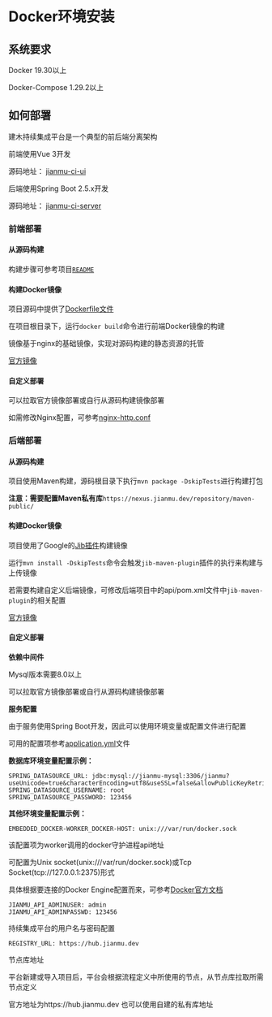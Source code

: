 # Docker环境安装

## 系统要求

Docker 19.30以上

Docker-Compose 1.29.2以上

## 如何部署

建木持续集成平台是一个典型的前后端分离架构  

前端使用Vue 3开发

源码地址： [jianmu-ci-ui](https://gitee.com/jianmu_dev/jianmu-ci-ui) 

后端使用Spring Boot 2.5.x开发

源码地址： [jianmu-ci-server](https://gitee.com/jianmu_dev/jianmu-main/)

### 前端部署  

#### 从源码构建

构建步骤可参考项目[`README`](https://gitee.com/jianmu_dev/jianmu-ci-ui)  

#### 构建Docker镜像

项目源码中提供了[Dockerfile文件](https://gitee.com/jianmu_dev/jianmu-ui-image/blob/master/Dockerfile)

在项目根目录下，运行`docker build`命令进行前端Docker镜像的构建

镜像基于nginx的基础镜像，实现对源码构建的静态资源的托管

[官方镜像](https://hub.docker.com/r/jianmudev/jianmu-ci-ui) 

#### 自定义部署

可以拉取官方镜像部署或自行从源码构建镜像部署

如需修改Nginx配置，可参考[nginx-http.conf](https://gitee.com/jianmu_dev/jianmu-ui-image/blob/master/nginx-http.conf)

### 后端部署

#### 从源码构建

项目使用Maven构建，源码根目录下执行`mvn package -DskipTests`进行构建打包

**注意：需要配置Maven私有库**`https://nexus.jianmu.dev/repository/maven-public/`

#### 构建Docker镜像

项目使用了Google的[Jib插件](https://github.com/GoogleContainerTools/jib)构建镜像

运行`mvn install -DskipTests`命令会触发`jib-maven-plugin`插件的执行来构建与上传镜像

若需要构建自定义后端镜像，可修改后端项目中的api/pom.xml文件中`jib-maven-plugin`的相关配置

[官方镜像](https://hub.docker.com/r/jianmudev/jianmu-ci-server)  

#### 自定义部署

**依赖中间件**

Mysql版本需要8.0以上

可以拉取官方镜像部署或自行从源码构建镜像部署

**服务配置**

由于服务使用Spring Boot开发，因此可以使用环境变量或配置文件进行配置

可用的配置项参考[application.yml](https://gitee.com/jianmu_dev/jianmu-main/blob/master/api/src/main/resources/application.yml)文件

**数据库环境变量配置示例：**
```
SPRING_DATASOURCE_URL: jdbc:mysql://jianmu-mysql:3306/jianmu?useUnicode=true&characterEncoding=utf8&useSSL=false&allowPublicKeyRetrieval=true
SPRING_DATASOURCE_USERNAME: root
SPRING_DATASOURCE_PASSWORD: 123456
```
**其他环境变量配置示例：**
```
EMBEDDED_DOCKER-WORKER_DOCKER-HOST: unix:///var/run/docker.sock
```
该配置项为worker调用的docker守护进程api地址

可配置为Unix socket(unix:///var/run/docker.sock)或Tcp Socket(tcp://127.0.0.1:2375)形式

具体根据要连接的Docker Engine配置而来，可参考[Docker官方文档](https://docs.docker.com/config/daemon/)

```
JIANMU_API_ADMINUSER: admin
JIANMU_API_ADMINPASSWD: 123456
```
持续集成平台的用户名与密码配置  
```
REGISTRY_URL: https://hub.jianmu.dev
```
节点库地址

平台新建或导入项目后，平台会根据流程定义中所使用的节点，从节点库拉取所需节点定义

官方地址为https://hub.jianmu.dev 也可以使用自建的私有库地址
